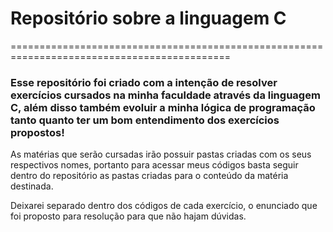 # Repositório sobre a linguagem C

============================================================================================
### Esse repositório foi criado com a intenção de resolver exercícios cursados na minha faculdade através da linguagem C, além disso também evoluir a minha lógica de programação tanto quanto ter um bom entendimento dos exercícios propostos!

As matérias que serão cursadas irão possuir pastas criadas com os seus respectivos nomes, portanto para acessar meus códigos basta seguir dentro do repositório as pastas criadas para o conteúdo da matéria destinada.

Deixarei separado dentro dos códigos de cada exercício, o enunciado que foi proposto para resolução para que não hajam dúvidas.
